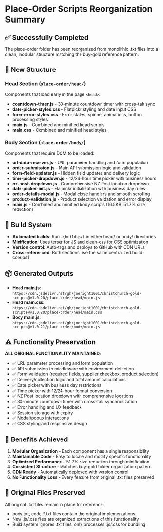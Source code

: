 # Place-Order Scripts Reorganization Summary

## ✅ Successfully Completed
The place-order folder has been reorganized from monolithic .txt files into a clean, modular structure matching the buy-gold reference pattern.

## 📁 New Structure

### Head Section (`place-order/head/`)
Components that load early in the page `<head>`:
- **countdown-timer.js** - 30-minute countdown timer with cross-tab sync
- **date-picker-styles.css** - Flatpickr styling and date input CSS
- **form-error-styles.css** - Error states, spinner animations, button processing styles
- **main.js** - Combined and minified head scripts
- **main.css** - Combined and minified head styles

### Body Section (`place-order/body/`)
Components that require DOM to be loaded:
- **url-data-receiver.js** - URL parameter handling and form population
- **order-submission.js** - Main API submission logic and validation
- **form-field-updater.js** - Hidden field updates and delivery logic
- **time-picker-dropdown.js** - 12/24-hour time picker with business hours
- **nz-post-dropdown.js** - Comprehensive NZ Post location dropdown
- **date-picker-init.js** - Flatpickr initialization with business day rules
- **order-details-modal.js** - Modal close handlers and smooth scrolling
- **product-validation.js** - Product selection validation and error display
- **main.js** - Combined and minified body scripts (16.5KB, 51.7% size reduction)

## 🔄 Build System
- **Automated builds**: Run `.\build.ps1` in either head/ or body/ directories
- **Minification**: Uses terser for JS and clean-css for CSS optimization
- **Version control**: Auto-tags and deploys to GitHub with CDN URLs
- **Cross-referenced**: Both sections use the same centralized build-core.ps1

## 📦 Generated Outputs
- **Head main.js**: `https://cdn.jsdelivr.net/gh/joeright1001/christchurch-gold-scripts@v1.0.20/place-order/head/main.js`
- **Head main.css**: `https://cdn.jsdelivr.net/gh/joeright1001/christchurch-gold-scripts@v1.0.20/place-order/head/main.css`
- **Body main.js**: `https://cdn.jsdelivr.net/gh/joeright1001/christchurch-gold-scripts@v1.0.21/place-order/body/main.js`

## ⚠️ Functionality Preservation
**ALL ORIGINAL FUNCTIONALITY MAINTAINED**:
- ✅ URL parameter processing and form population
- ✅ API submission to middleware with environment detection
- ✅ Form validation (required fields, supplier checkbox, product selection)
- ✅ Delivery/collection logic and total amount calculations
- ✅ Date picker with business day restrictions
- ✅ Time picker with 12/24-hour format conversion
- ✅ NZ Post location dropdown with comprehensive locations
- ✅ 30-minute countdown timer with cross-tab synchronization
- ✅ Error handling and UX feedback
- ✅ Session storage with expiry
- ✅ Modal/popup interactions
- ✅ CSS styling and responsive design

## 🚀 Benefits Achieved
1. **Modular Organization** - Each component has a single responsibility
2. **Maintainable Code** - Easy to locate and modify specific functionality
3. **Optimized Performance** - 51.7% size reduction through minification
4. **Consistent Structure** - Matches buy-gold folder organization pattern
5. **CDN Ready** - Automatically deployed with version control
6. **No Functionality Loss** - Every feature from original .txt files preserved

## 📝 Original Files Preserved
All original .txt files remain in place for reference:
- body.txt, code-*.txt files contain the original implementations
- New .js/.css files are organized extractions of this functionality
- Build system ignores .txt files, only processes .js/.css for bundling
